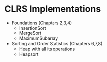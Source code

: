# CLRS Implementations

- Foundations (Chapters 2,3,4)
  - InsertionSort
  - MergeSort
  - MaximumSubarray
- Sorting and Order Statistics (Chapters 6,7,8)
  - Heap with all its operations
  - Heapsort
